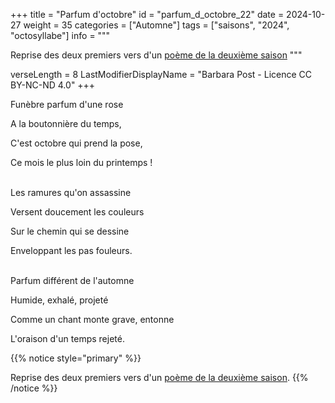 +++
title = "Parfum d'octobre"
id = "parfum_d_octobre_22"
date = 2024-10-27
weight = 35
categories = ["Automne"]
tags = ["saisons", "2024", "octosyllabe"]
info = """

Reprise des deux premiers vers d'un [poème de la deuxième saison](../2_deuxieme_saison/passage)
"""

verseLength = 8
LastModifierDisplayName = "Barbara Post - Licence CC BY-NC-ND 4.0"
+++

Funèbre parfum d'une rose

A la boutonnière du temps,

C'est octobre qui prend la pose,

Ce mois le plus loin du printemps !

 \
Les ramures qu'on assassine

Versent doucement les couleurs

Sur le chemin qui se dessine

Enveloppant les pas fouleurs.

 \
Parfum différent de l'automne

Humide, exhalé, projeté

Comme un chant monte grave, entonne

L'oraison d'un temps rejeté.

{{% notice style="primary" %}}

Reprise des deux premiers vers d'un [poème de la deuxième saison](../2_deuxieme_saison/passage).
{{% /notice %}}
